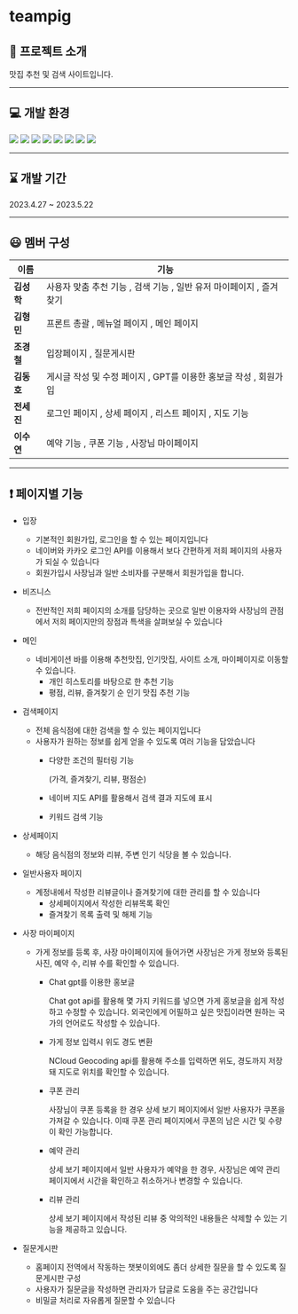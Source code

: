 # teampig

## :file_folder: 프로젝트 소개
 맛집 추천 및 검색 사이트입니다. 
 
***
## :computer: 개발 환경
<img src="https://img.shields.io/badge/springboot-6DB33F?style=for-the-badge&logo=springboot&logoColor=white">  <img src="https://img.shields.io/badge/apachemaven-C71A36?style=for-the-badge&logo=apachemaven&logoColor=white">
<img src="https://img.shields.io/badge/java-40AEF0?style=for-the-badge&logo=java&logoColor=white">
<img src="https://img.shields.io/badge/javascript-F7DF1E?style=for-the-badge&logo=javascript&logoColor=white">
<img src="https://img.shields.io/badge/mysql-4479A1?style=for-the-badge&logo=mysql&logoColor=white">
<img src="https://img.shields.io/badge/mybatis-4479A1?style=for-the-badge&logo=mybatis&logoColor=white">
<img src="https://img.shields.io/badge/apachetomcat-F8DC75?style=for-the-badge&logo=Apache_Tomcat&logoColor=white">
<img src="https://img.shields.io/badge/navercloud-03C75A?style=for-the-badge&logo=naver&logoColor=white">

***

##  :hourglass:  개발 기간
 2023.4.27  ~  2023.5.22
 
***



## :smiley: 멤버 구성
|이름|기능|
|---|---|
**김성학**|사용자 맞춤 추천 기능 , 검색 기능 , 일반 유저 마이페이지 , 즐겨찾기|
**김형민**|프론트 총괄 , 메뉴얼 페이지 , 메인 페이지|
**조경철**|입장페이지 , 질문게시판|
**김동호**|게시글 작성 및 수정 페이지 , GPT를 이용한 홍보글 작성 , 회원가입|
**전세진**|로그인 페이지 , 상세 페이지 , 리스트 페이지 , 지도 기능|
**이수연**|예약 기능 , 쿠폰 기능 , 사장님 마이페이지|
***

## :exclamation: 페이지별 기능

- 입장
    - 기본적인 회원가입, 로그인을 할 수 있는 페이지입니다
    - 네이버와 카카오 로그인 API를 이용해서 보다 간편하게 저희 페이지의 사용자가 되실 수 있습니다
    - 회원가입시 사장님과 일반 소비자를 구분해서 회원가입을 합니다.

- 비즈니스
    - 전반적인 저희 페이지의 소개를 담당하는 곳으로 일반 이용자와 사장님의 관점에서 저희 페이지만의 장점과 특색을 살펴보실 수 있습니다
- 메인
    - 네비게이션 바를 이용해 추천맛집, 인기맛집, 사이트 소개, 마이페이지로 이동할 수 있습니다. 
      - 개인 히스토리를 바탕으로 한 추천 기능
      - 평점, 리뷰, 즐겨찾기 순 인기 맛집 추천 기능


- 검색페이지
    - 전체 음식점에 대한 검색을 할 수 있는 페이지입니다
    - 사용자가 원하는 정보를 쉽게 얻을 수 있도록 여러 기능을 담았습니다
        - 다양한 조건의 필터링 기능
            
            (가격, 즐겨찾기, 리뷰, 평점순)
            
        - 네이버 지도 API를 활용해서 검색 결과 지도에 표시
        - 키워드 검색 기능
- 상세페이지
     - 해당 음식점의 정보와 리뷰, 주변 인기 식당을 볼 수 있습니다.
- 일반사용자 페이지
    - 계정내에서 작성한 리뷰글이나 즐겨찾기에 대한 관리를 할 수 있습니다
        - 상세페이지에서 작성한 리뷰목록 확인
        - 즐겨찾기 목록 출력 및 해제 기능
- 사장 마이페이지
     - 가게 정보를 등록 후, 사장 마이페이지에 들어가면 사장님은 가게 정보와 등록된 사진, 예약 수, 리뷰 수를 확인할 수 있습니다.
        - Chat gpt를 이용한 홍보글
         
             Chat got api를 활용해 몇 가지 키워드를 넣으면 가게 홍보글을 쉽게 작성하고 수정할 수 있습니다. 외국인에게 어필하고 싶은 맛집이라면 원하는 국가의 언어로도 작성할 수 있습니다.
        - 가게 정보 입력시 위도 경도 변환
          
             NCloud Geocoding api를 활용해 주소를 입력하면 위도, 경도까지 저장돼 지도로 위치를 확인할 수 있습니다.
        - 쿠폰 관리
          
             사장님이 쿠폰 등록을 한 경우 상세 보기 페이지에서 일반 사용자가 쿠폰을 가져갈 수 있습니다. 이때 쿠폰 관리 페이지에서 쿠폰의 남은 시간 및 수량이 확인 가능합니다. 
        - 예약 관리
          
             상세 보기 페이지에서 일반 사용자가 예약을 한 경우, 사장님은 예약 관리 페이지에서 시간을 확인하고 취소하거나 변경할 수 있습니다.
        - 리뷰 관리
          
             상세 보기 페이지에서 작성된 리뷰 중 악의적인 내용들은 삭제할 수 있는 기능을 제공하고 있습니다. 
        
- 질문게시판
    - 홈페이지 전역에서 작동하는 챗봇이외에도 좀더 상세한 질문을 할 수 있도록 질문게시판 구성
    - 사용자가 질문글을 작성하면 관리자가 답글로 도움을 주는 공간입니다
    - 비밀글 처리로 자유롭게 질문할 수 있습니다



